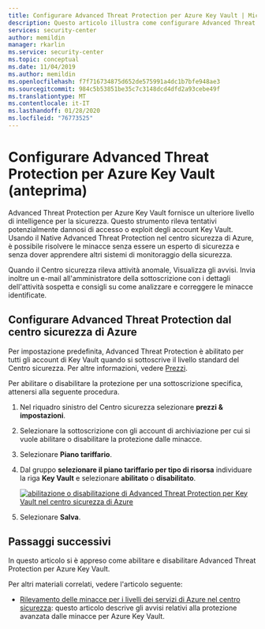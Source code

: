 ```yaml
---
title: Configurare Advanced Threat Protection per Azure Key Vault | Microsoft Docs
description: Questo articolo illustra come configurare Advanced Threat Protection per Azure Key Vault nel centro sicurezza di Azure
services: security-center
author: memildin
manager: rkarlin
ms.service: security-center
ms.topic: conceptual
ms.date: 11/04/2019
ms.author: memildin
ms.openlocfilehash: f7f716734875d652de575991a4dc1b7bfe948ae3
ms.sourcegitcommit: 984c5b53851be35c7c3148dcd4dfd2a93cebe49f
ms.translationtype: MT
ms.contentlocale: it-IT
ms.lasthandoff: 01/28/2020
ms.locfileid: "76773525"
---
```

# <a name="set-up-advanced-threat-protection-for-azure-key-vault-preview"></a>Configurare Advanced Threat Protection per Azure Key Vault (anteprima)

Advanced Threat Protection per Azure Key Vault fornisce un ulteriore livello di intelligence per la sicurezza. Questo strumento rileva tentativi potenzialmente dannosi di accesso o exploit degli account Key Vault. Usando il Native Advanced Threat Protection nel centro sicurezza di Azure, è possibile risolvere le minacce senza essere un esperto di sicurezza e senza dover apprendere altri sistemi di monitoraggio della sicurezza.

Quando il Centro sicurezza rileva attività anomale, Visualizza gli avvisi. Invia inoltre un e-mail all'amministratore della sottoscrizione con i dettagli dell'attività sospetta e consigli su come analizzare e correggere le minacce identificate.

## <a name="set-up-advanced-threat-protection-from-azure-security-center"></a>Configurare Advanced Threat Protection dal centro sicurezza di Azure

Per impostazione predefinita, Advanced Threat Protection è abilitato per tutti gli account di Key Vault quando si sottoscrive il livello standard del Centro sicurezza. Per altre informazioni, vedere [Prezzi](security-center-pricing.md).

Per abilitare o disabilitare la protezione per una sottoscrizione specifica, attenersi alla seguente procedura.

1. Nel riquadro sinistro del Centro sicurezza selezionare **prezzi & impostazioni**.
1. Selezionare la sottoscrizione con gli account di archiviazione per cui si vuole abilitare o disabilitare la protezione dalle minacce.
1. Selezionare **Piano tariffario**.
1. Dal gruppo **selezionare il piano tariffario per tipo di risorsa** individuare la riga **Key Vault** e selezionare **abilitato** o **disabilitato**.

    [![abilitazione o disabilitazione di Advanced Threat Protection per Key Vault nel centro sicurezza di Azure](media/advanced-threat-protection-key-vault/atp-for-akv-enable-atp-for-akv.png)](media/advanced-threat-protection-key-vault/atp-for-akv-enable-atp-for-akv.png#lightbox)
1. Selezionare **Salva**.


## <a name="next-steps"></a>Passaggi successivi

In questo articolo si è appreso come abilitare e disabilitare Advanced Threat Protection per Azure Key Vault. 

Per altri materiali correlati, vedere l'articolo seguente:

- [Rilevamento delle minacce per i livelli dei servizi di Azure nel centro sicurezza](security-center-alerts-service-layer.md): questo articolo descrive gli avvisi relativi alla protezione avanzata dalle minacce per Azure Key Vault.
